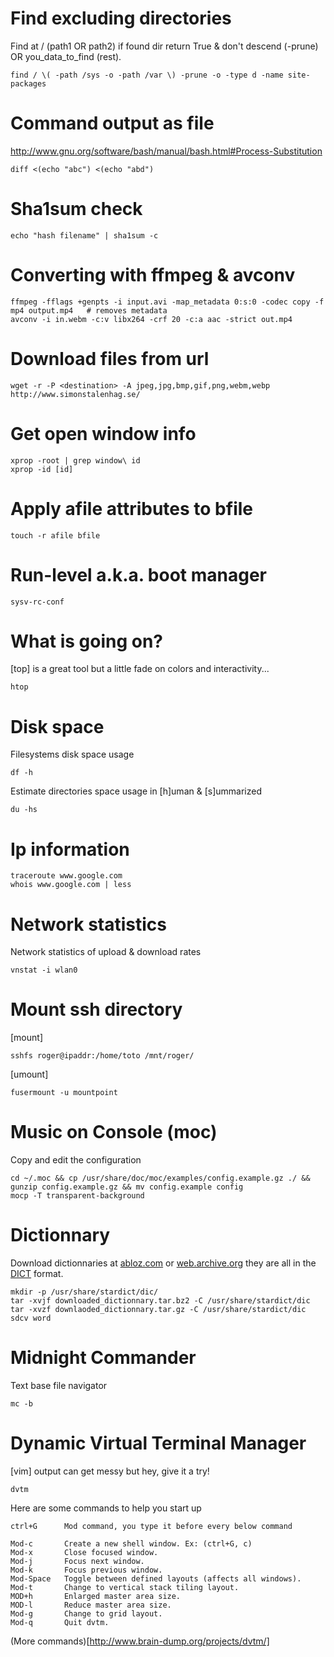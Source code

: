 # Find excluding directories

Find at / (path1 OR path2) if found dir return True & don't descend (-prune) OR you_data_to_find (rest).

    find / \( -path /sys -o -path /var \) -prune -o -type d -name site-packages

# Command output as file
http://www.gnu.org/software/bash/manual/bash.html#Process-Substitution

    diff <(echo "abc") <(echo "abd") 
    
# Sha1sum check

    echo "hash filename" | sha1sum -c
    
# Converting with ffmpeg & avconv
    
    ffmpeg -fflags +genpts -i input.avi -map_metadata 0:s:0 -codec copy -f mp4 output.mp4   # removes metadata
    avconv -i in.webm -c:v libx264 -crf 20 -c:a aac -strict out.mp4

# Download files from url

    wget -r -P <destination> -A jpeg,jpg,bmp,gif,png,webm,webp http://www.simonstalenhag.se/

# Get open window info

    xprop -root | grep window\ id
    xprop -id [id]

# Apply afile attributes to bfile

    touch -r afile bfile

# Run-level a.k.a. boot manager

    sysv-rc-conf

# What is going on?

[top] is a great tool but a little fade on colors and interactivity...

    htop

# Disk space

Filesystems disk space usage

    df -h

Estimate directories space usage in [h]uman & [s]ummarized

    du -hs

# Ip information

    traceroute www.google.com
    whois www.google.com | less

# Network statistics

Network statistics of upload & download rates

    vnstat -i wlan0

# Mount ssh directory

[mount]

    sshfs roger@ipaddr:/home/toto /mnt/roger/

[umount]

    fusermount -u mountpoint
    
# Music on Console (moc)

Copy and edit the configuration

    cd ~/.moc && cp /usr/share/doc/moc/examples/config.example.gz ./ && gunzip config.example.gz && mv config.example config
    mocp -T transparent-background

# Dictionnary

Download dictionnaries at [abloz.com](http://abloz.com/huzheng/stardict-dic/) or [web.archive.org](https://web.archive.org/web/20140917131745/http://abloz.com/huzheng/stardict-dic/dict.org/) they are all in the [DICT](https://en.wikipedia.org/wiki/DICT) format.

    mkdir -p /usr/share/stardict/dic/
    tar -xvjf downloaded_dictionnary.tar.bz2 -C /usr/share/stardict/dic
    tar -xvzf downlaoded_dictionnary.tar.gz -C /usr/share/stardict/dic
    sdcv word

# Midnight Commander

Text base file navigator

    mc -b

# Dynamic Virtual Terminal Manager

[vim] output can get messy but hey, give it a try!

    dvtm

Here are some commands to help you start up

    ctrl+G      Mod command, you type it before every below command

    Mod-c       Create a new shell window. Ex: (ctrl+G, c)
    Mod-x       Close focused window.
    Mod-j       Focus next window.
    Mod-k       Focus previous window.
    Mod-Space   Toggle between defined layouts (affects all windows).
    Mod-t       Change to vertical stack tiling layout.
    MOD+h       Enlarged master area size.
    MOD-l       Reduce master area size.
    Mod-g       Change to grid layout.
    Mod-q       Quit dvtm.

(More commands)[http://www.brain-dump.org/projects/dvtm/]
